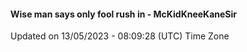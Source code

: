 #### Wise man says only fool rush in - McKidKneeKaneSir
Updated on 13/05/2023 - 08:09:28 (UTC) Time Zone
